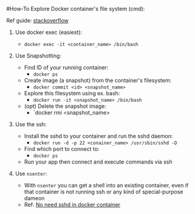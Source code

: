 #How-To Explore Docker container's file system (cmd):

Ref guide: [stackoverflow][1]

1. Use docker exec (easiest):
    - `docker exec -it <container_name> /bin/bash`

2. Use Snapshotting:
    - Find ID of your running container:
        - `docker ps`
    - Create image (a snapshot) from the container's filesystem:
        - `docker commit <id> <snapshot_name>`
    - Explore this filesystem using ex. bash:
        - `docker run -it <snapshot_name> /bin/bash`
    - (opt) Delete the snapshot image:
        - `docker rmi <snapshot_name>

3. Use the ssh:
    - Install the sshd to your container and run the sshd daemon:
        - `docker run -d -p 22 <conainer_name> /usr/sbin/sshd -D`
    - Find which port to connect to:
        - `docker ps`
    - Run your app then connect and execute commands via ssh

3. Use `nsenter`:
    - With `nsenter` you can get a shell into an existing container, even if  
      that container is not running ssh or any kind of special-purpose dameon
    - Ref: [No need sshd in docker container][2]

[1]: <https://stackoverflow.com/questions/20813486/exploring-docker-containers-file-system> "explore docker container's file system"
[2]: <http://blog.docker.com/2014/06/why-you-dont-need-to-run-sshd-in-docker/> "nsenter for docker"

